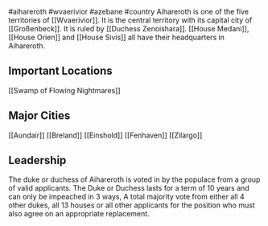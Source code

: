 #aihareroth #wvaerivior #azebane #country
Aihareroth is one of the five territories of [[Wvaerivior]]. It is the central territory with its capital city of [[Großenbeck]]. It is ruled by [[Duchess Zenoishara]]. [[House Medani]], [[House Orien]] and [[House Sivis]] all have their headquarters in Aihareroth.

## Important Locations
[[Swamp of Flowing Nightmares]]
## Major Cities

[[Aundair]]
[[Breland]]
[[Einshold]]
[[Fenhaven]]
[[Zilargo]]

## Leadership

The duke or duchess of Aihareroth is voted in by the populace from a group of valid applicants. The Duke or Duchess lasts for a term of 10 years and can only be impeached in 3 ways, A total majority vote from either all 4 other dukes, all 13 houses or all other applicants for the position who must also agree on an appropriate replacement.